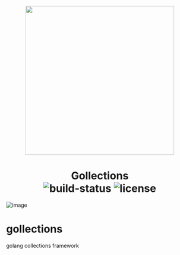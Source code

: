 <p align="center">
  <img src="https://github.com/user-attachments/assets/2d54a7dd-8ce9-4867-af87-ccff111986c9" height="400">
  <h1 align="center">
    Gollections
    <br>
    <img alt="build-status" src="https://img.shields.io/badge/build-passing-brightgreen.svg?style=flat-square" /></a>
    <img alt="license" src="https://img.shields.io/badge/license-MIT-E91E63.svg?style=flat-square" /></a>
  </h1>
</p>

![image](https://github.com/user-attachments/assets/2d54a7dd-8ce9-4867-af87-ccff111986c9)

# gollections
golang collections framework
